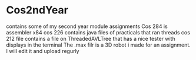 # Cos2ndYear
contains some of my second year module assignments
Cos 284 is assembler x84
cos 226 contains java files of practicals that ran threads
cos 212 file contains a file on ThreadedAVLTree that has a nice tester with displays in the terminal
The .max filr is a 3D robot i made for an assignment. I will edit it and upload regurly
